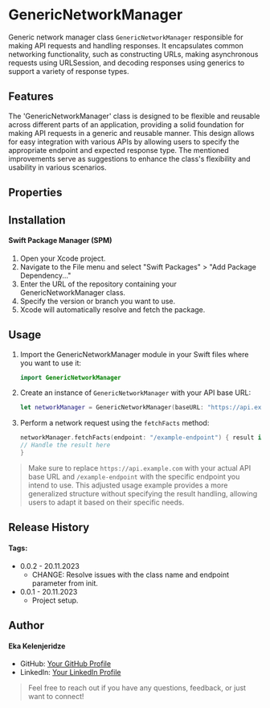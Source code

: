 # GenericNetworkManager

Generic network manager class `GenericNetworkManager` responsible for making API requests and handling responses. It encapsulates common networking functionality, such as constructing URLs, making asynchronous requests using URLSession, and decoding responses using generics to support a variety of response types.


## Features

The 'GenericNetworkManager' class is designed to be flexible and reusable across different parts of an application, providing a solid foundation for making API requests in a generic and reusable manner. This design allows for easy integration with various APIs by allowing users to specify the appropriate endpoint and expected response type. The mentioned improvements serve as suggestions to enhance the class's flexibility and usability in various scenarios.


## Properties



## Installation

#### Swift Package Manager (SPM)

1. Open your Xcode project.
2. Navigate to the File menu and select "Swift Packages" > "Add Package Dependency..."
3. Enter the URL of the repository containing your GenericNetworkManager class.
4. Specify the version or branch you want to use.
5. Xcode will automatically resolve and fetch the package.


## Usage

1. Import the GenericNetworkManager module in your Swift files where you want to use it: 

    ```swift
    import GenericNetworkManager
    ```
2. Create an instance of `GenericNetworkManager` with your API base URL:

    ```swift
    let networkManager = GenericNetworkManager(baseURL: "https://api.example.com")
    ```
3. Perform a network request using the `fetchFacts` method:

    ```swift
    networkManager.fetchFacts(endpoint: "/example-endpoint") { result in
    // Handle the result here
    }
    ```
    
> Make sure to replace `https://api.example.com` with your actual API base URL and `/example-endpoint` with the specific endpoint you intend to use. This adjusted usage example provides a more generalized structure without specifying the result handling, allowing users to adapt it based on their specific needs.


## Release History

#### Tags:
* 0.0.2 - 20.11.2023
    * CHANGE: Resolve issues with the class name and endpoint parameter from init.
* 0.0.1 - 20.11.2023
    * Project setup.


## Author

#### Eka Kelenjeridze

- GitHub: [Your GitHub Profile](https://github.com/ekakele)
- LinkedIn: [Your LinkedIn Profile](https://www.linkedin.com/feed/)

> Feel free to reach out if you have any questions, feedback, or just want to connect!




